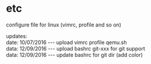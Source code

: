 # etc
configure file for linux (vimrc, profile and so on)


updates:  
  date: 10/07/2016  --- upload vimrc profile qemu.sh  
  data: 12/09/2016	--- upload bashrc git-xxx for git support    
  data: 12/09/2016  --- update bashrc for git dir (add color)  

